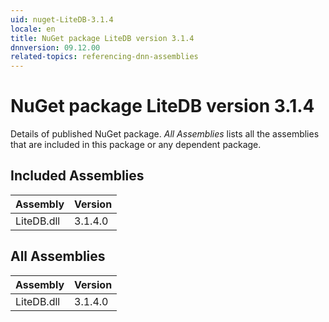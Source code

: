 ```yaml
---
uid: nuget-LiteDB-3.1.4
locale: en
title: NuGet package LiteDB version 3.1.4
dnnversion: 09.12.00
related-topics: referencing-dnn-assemblies
---
```


# NuGet package LiteDB version 3.1.4
Details of published NuGet package.
*All Assemblies* lists all the assemblies that are included in this package or any dependent package.

## Included Assemblies

|Assembly|Version|
|---|---|
|LiteDB.dll|3.1.4.0|

## All Assemblies

|Assembly|Version|
|---|---|
|LiteDB.dll|3.1.4.0|

